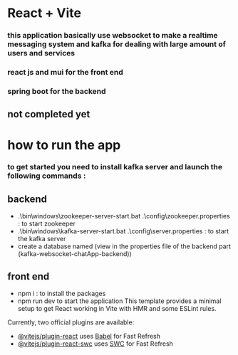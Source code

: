 # React + Vite
### this application basically use websocket to make a realtime messaging system and kafka for dealing with large amount of users and services 
### react js and mui for the front end 
### spring boot for the backend
## not completed yet
# how to run the app
### to get started you need to install kafka server and launch the following commands :
## backend
* .\bin\windows\zookeeper-server-start.bat .\config\zookeeper.properties : to start zookeeper 
* .\bin\windows\kafka-server-start.bat .\config\server.properties : to start the kafka server
* create a database named (view in the properties file of the backend part (kafka-websocket-chatApp-backend))
## front end
* npm i : to install the packages
* npm run dev to start the application
This template provides a minimal setup to get React working in Vite with HMR and some ESLint rules.

Currently, two official plugins are available:

- [@vitejs/plugin-react](https://github.com/vitejs/vite-plugin-react/blob/main/packages/plugin-react/README.md) uses [Babel](https://babeljs.io/) for Fast Refresh
- [@vitejs/plugin-react-swc](https://github.com/vitejs/vite-plugin-react-swc) uses [SWC](https://swc.rs/) for Fast Refresh
